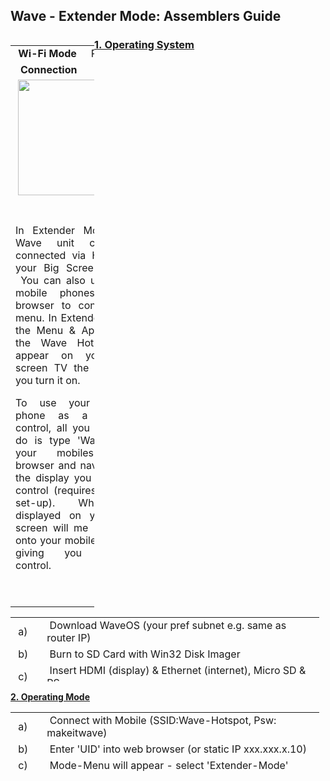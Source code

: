 <h2 id="mcetoc_1cbbra1cc2"><strong>Wave - Extender Mode: Assemblers Guide</strong></h2>
<table style="width: 134px; float: left;">
<tbody>
<tr>
<td style="width: 10px; text-align: center;"><strong>Wi-Fi</strong>&nbsp;<strong>Mode</strong></td>
<td style="width: 10px; text-align: center;">Receiver</td>
</tr>
<tr>
<td style="width: 10px; text-align: center;">&nbsp;<strong>Connection</strong></td>
<td style="width: 10px; text-align: center;">HDMI</td>
</tr>
<tr style="text-align: center;">
<td style="width: 20px;" colspan="2">&nbsp;<img src="https://thumb.ibb.co/iw6i2S/mode_2.png" width="185" /></td>
</tr>
<tr style="text-align: center;">
<td style="width: 20px; text-align: justify;" colspan="2">&nbsp;
<p>In Extender Mode the Wave unit can be connected via HDMI to your Big Screen TV -&nbsp;You can also use your mobile phones web-browser&nbsp;to control the menu.&nbsp;In Extender Mode the&nbsp;Menu &amp; Apps from the Wave Hotspot to appear on your big screen TV the moment you turn it on.</p>
<p>To use your mobile phone as a remote control, all you need to do is type 'Wave' into your mobiles web browser and navigate to the display you want to control (requires further set-up). What is displayed on&nbsp;your big screen will me mirrored onto your mobile device, giving you instant control.&nbsp;</p>
<p>&nbsp;</p>
</td>
</tr>
</tbody>
</table>
<h3 id="mcetoc_1cbbregpq4"><!-- pagebreak --></h3>
<h3><span style="text-decoration: underline;"><strong>1.&nbsp;Operating System</strong></span></h3>
<table style="height: 103px; width: 494px;">
<tbody>
<tr>
<td style="width: 35px;">&nbsp;a)</td>
<td style="width: 445px;">&nbsp;Download WaveOS (your&nbsp;pref subnet e.g. same as router IP)</td>
</tr>
<tr>
<td style="width: 35px;">&nbsp;b)</td>
<td style="width: 445px;">&nbsp;Burn to SD Card with Win32 Disk Imager</td>
</tr>
<tr>
<td style="width: 35px;">&nbsp;c)</td>
<td style="width: 445px;">&nbsp;Insert HDMI (display) &amp; Ethernet (internet), Micro SD &amp; PS</td>
</tr>
<tr>
<td style="width: 35px;">&nbsp;d)</td>
<td style="width: 445px;">&nbsp;&gt;30min later processor UID will be displayed, write&nbsp;it down!</td>
</tr>
</tbody>
</table>
<p><span style="text-decoration: underline;"><strong>2.&nbsp;Operating Mode</strong></span></p>
<table style="height: 103px; width: 494px;">
<tbody>
<tr>
<td style="width: 35px;">&nbsp;a)&nbsp;</td>
<td style="width: 445px;">&nbsp;Connect with Mobile&nbsp;(SSID:Wave-Hotspot, Psw: makeitwave)</td>
</tr>
<tr>
<td style="width: 35px;">&nbsp;b)</td>
<td style="width: 445px;">&nbsp;Enter 'UID' into web browser (or&nbsp;static IP xxx.xxx.x.10)</td>
</tr>
<tr>
<td style="width: 35px;">&nbsp;c)&nbsp;</td>
<td style="width: 445px;">&nbsp;Mode-Menu will appear - select 'Extender-Mode'</td>
</tr>
<tr>
<td style="width: 35px;">&nbsp;d)</td>
<td style="width: 445px;">&nbsp;&gt;1 hour&nbsp;later device will be an&nbsp;Extender - Enjoy</td>
</tr>
</tbody>
</table>
